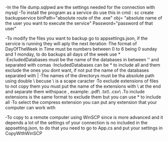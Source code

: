 -In the file dump.sqlpwd are the settings needed for the connection with mysql
-To install the program as a service do use this in cmd :
	sc create backupservice binPath="absolute route of the .exe" obj= "absolute name of the user you want to execute the service" Password="password of that user"

-To modify the files you want to backup go to appsettings.json, if the service is running they will aply the next iteration 
	·The format of DayOfTheWeek in Time must be numbers between 0 to 6 being 0 sunday and 1 monday, to do backups all days of the week use *
	·ExcludedDatabases must be the name of the databases in between '' and separated with comas 
	·IncludedDatabases can be * to include all and them exclude the ones you dont want, if not put the name of the databases separated with |
	·The names of the directorys must be tha absolute path using double \\ becuse \ is a scape caracter
	·To exclude extensions of files to not copy them you must put the name of the extensions with \\ at the end and separate them withspace , example: .pdf\\ .txt\\ .csv\\
	.To include extensions is the same format to exclude them but you can use * to include all
	·To select the compress extension you can put any extension that your computer can work with

-To copy to a remote computer using WinSCP since is more advanced and it depends a lot of the settings of your connection is no included in the appsetting.json,
to do that you need to go to App.cs and put your settings in CopyWithWinSCP
